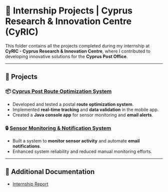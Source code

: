 # 🚀 Internship Projects | Cyprus Research & Innovation Centre (CyRIC)

This folder contains all the projects completed during my internship at **CyRIC - Cyprus Research & Innovation Centre**, where I contributed to developing innovative solutions for the **Cyprus Post Office**.

---

## 📂 Projects

### 📦 [Cyprus Post Route Optimization System](./Cyprus-Post-Route-Optimization)  
- Developed and tested a postal **route optimization system**.  
- Implemented **real-time tracking** and **data validation** in the mobile app.  
- Created a **Java console app** for sensor monitoring and **email alerts**.

### 🔒 [Sensor Monitoring & Notification System](./Sensor-Monitoring-and-Notification-System)  
- Built a system to **monitor sensor activity** and automate **email notifications**.  
- Enhanced system reliability and reduced manual monitoring efforts.

---

## 📄 Additional Documentation

- [Internship Report](./Internship-Report.pdf)

